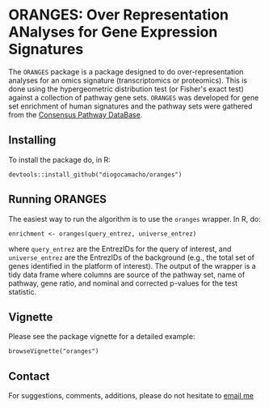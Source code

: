 # ORANGES: Over Representation ANalyses for Gene Expression Signatures

The `ORANGES` package is a package designed to do over-representation analyses for an omics signature (transcriptomics or proteomics). This is done using the hypergeometric distribution test (or Fisher's exact test) against a collection of pathway gene sets. `ORANGES` was developed for gene set enrichment of human signatures and the pathway sets were gathered from the [Consensus Pathway DataBase](http://cpdb.molgen.mpg.de).

## Installing
To install the package do, in R:

```{r}
devtools::install_github("diogocamacho/oranges")
```

## Running ORANGES
The easiest way to run the algorithm is to use the `oranges` wrapper. In R, do:

```{r}
enrichment <- oranges(query_entrez, universe_entrez)
```

where `query_entrez` are the EntrezIDs for the query of interest, and `universe_entrez` are the EntrezIDs of the background (e.g., the total set of genes identified in the platform of interest). The output of the wrapper is a tidy data frame where columns are source of the pathway set, name of pathway, gene ratio, and nominal and corrected p-values for the test statistic.

## Vignette
Please see the package vignette for a detailed example:

```{r}
browseVignette("oranges")
```

## Contact
For suggestions, comments, additions, please do not hesitate to [email me](mailto:diogo.camacho@wyss.harvard.edu)
